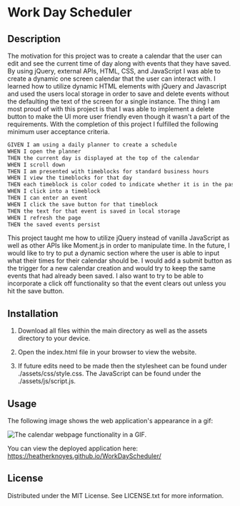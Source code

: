 # Work Day Scheduler

## Description

The motivation for this project was to create a calendar that the user can edit and see the current time of day along with events that they have saved. By using jQuery, external APIs, HTML, CSS, and JavaScript I was able to create a dynamic one screen calendar that the user can interact with. I learned how to utilize dynamic HTML elements with jQuery and Javascript and used the users local storage in order to save and delete events without the defaulting the text of the screen for a single instance. The thing I am most proud of with this project is that I was able to implement a delete button to make the UI more user friendly even though it wasn't a part of the requirements. With the completion of this project I fulfilled the following minimum user acceptance criteria.

```md
GIVEN I am using a daily planner to create a schedule
WHEN I open the planner
THEN the current day is displayed at the top of the calendar
WHEN I scroll down
THEN I am presented with timeblocks for standard business hours
WHEN I view the timeblocks for that day
THEN each timeblock is color coded to indicate whether it is in the past, present, or future
WHEN I click into a timeblock
THEN I can enter an event
WHEN I click the save button for that timeblock
THEN the text for that event is saved in local storage
WHEN I refresh the page
THEN the saved events persist
```

This project taught me how to utilize jQuery instead of vanilla JavaScript as well as other APIs like Moment.js in order to manipulate time. In the future, I would like to try to put a dynamic section where the user is able to input what their times for their calendar should be. I would add a submit button as the trigger for a new calendar creation and would try to keep the same events that had already been saved. I also want to try to be able to incorporate a click off functionality so that the event clears out unless you hit the save button.

## Installation

1. Download all files within the main directory as well as the assets directory to your device.

2. Open the index.html file in your browser to view the website.

3. If future edits need to be made then the stylesheet can be found under ./assets/css/style.css. The JavaScript can be found under the ./assets/js/script.js.

## Usage

The following image shows the web application's appearance in a gif:

![The calendar webpage functionality in a GIF.](./assets/images/WorkDaySchedulerGIF.gif)

You can view the deployed application here: https://heatherknoyes.github.io/WorkDayScheduler/

## License

Distributed under the MIT License. See LICENSE.txt for more information.

